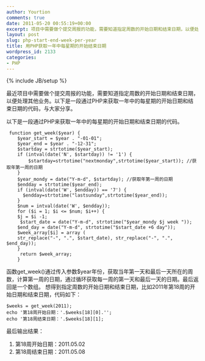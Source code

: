 ```yaml
---
author: Yourtion
comments: true
date: 2011-05-20 00:55:19+00:00
excerpt: 项目中需要做个提交周报的功能，需要知道指定周数的开始日期和结束日期，以便处理其他业务。以下是一段通过PHP来获取一年中的每星期的开始日期和结束日期的代码，与大家分享。
layout: post
slug: php-start-end-week-per-year
title: 用PHP获取一年中每星期的开始结束日期
wordpress_id: 2133
categories:
- PHP
---
```

{% include JB/setup %}

最近项目中需要做个提交周报的功能，需要知道指定周数的开始日期和结束日期，以便处理其他业务。以下是一段通过PHP来获取一年中的每星期的开始日期和结束日期的代码，与大家分享。

以下是一段通过PHP来获取一年中的每星期的开始日期和结束日期的代码。

```
 function get_week($year) {
	$year_start = $year . "-01-01";
	$year_end = $year . "-12-31";
	$startday = strtotime($year_start);
	if (intval(date('N', $startday)) != '1') {
	    $startday=strtotime("nextmonday",strtotime($year_start)); //获取年第一周的日期
	}
	$year_mondy = date("Y-m-d", $startday); //获取年第一周的日期
	$endday = strtotime($year_end);
	if (intval(date('W', $endday)) == '7') {
	  $endday=strtotime("lastsunday",strtotime($year_end));
	}
	$num = intval(date('W', $endday));
	for ($i = 1; $i <= $num; $i++) {
	$j = $i -1;
	 $start_date = date("Y-m-d", strtotime("$year_mondy $j week "));
	$end_day = date("Y-m-d", strtotime("$start_date +6 day"));
	$week_array[$i] = array (
	str_replace("-", ".", $start_date), str_replace("-", ".", $end_day));
	}
	 return $week_array;
	}
```

函数get_week()通过传入参数$year年份，获取当年第一天和最后一天所在的周数，计算第一周的日期，通过循环获取每一周的第一天和最后一天的日期。最后返回是一个数组。
想得到指定周数的开始日期和结束日期，比如2011年第18周的开始日期和结束日期，代码如下：

```
$weeks = get_week(2011);
echo '第18周开始日期：'.$weeks[18][0].'';
echo '第18周结束日期：'.$weeks[18][1];
```

最后输出结果：

1. 第18周开始日期：2011.05.02
2. 第18周结束日期：2011.05.08
